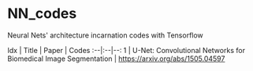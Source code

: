 # NN_codes
Neural Nets' architecture incarnation codes with Tensorflow

Idx | Title | Paper | Codes
:--|:--|--:
1 | U-Net: Convolutional Networks for Biomedical Image Segmentation | https://arxiv.org/abs/1505.04597
